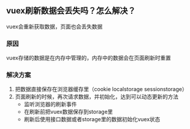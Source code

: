 ## vuex刷新数据会丢失吗？怎么解决？
vuex会重新获取数据，页面也会丢失数据

### 原因
vuex存储的数据是在内存中管理的，内存中的数据会在页面刷新时重置

### 解决方案
1. 把数据直接保存在浏览器缓存里（cookie  localstorage  sessionstorage）
2. 页面刷新的时候，再次请求数据，并初始化，达到可以动态更新的方法
     - 监听浏览器的刷新事件
     - 在刷新前把vuex数据保存到storage里
     - 刷新后使用接口数据或者storage里的数据初始化vuex状态